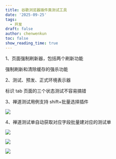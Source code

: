 ```yaml
---
title: 谷歌浏览器插件类测试工具
date: '2025-09-25'
tags:
  - 开发
draft: false
author: chenwenkun
toc: false
show_reading_time: true
---
```

1、页面强制刷新器，包括两个刷新功能

强制刷新和清除缓存的强杀功能

2、测试、预发、正式环境表示器

标识 tab 页面的三个状态测试不容易搞错

3、禅道测试用例支持 shift+批量选择插件

![](https://prod-files-secure.s3.us-west-2.amazonaws.com/c205fb54-92b2-4987-8be3-972b67d27acc/7ca8990d-2ef0-4ad6-8256-c807dbb8b3d5/image.png?X-Amz-Algorithm=AWS4-HMAC-SHA256&X-Amz-Content-Sha256=UNSIGNED-PAYLOAD&X-Amz-Credential=ASIAZI2LB466ZULITCH6%2F20250925%2Fus-west-2%2Fs3%2Faws4_request&X-Amz-Date=20250925T082012Z&X-Amz-Expires=3600&X-Amz-Security-Token=IQoJb3JpZ2luX2VjEOT%2F%2F%2F%2F%2F%2F%2F%2F%2F%2FwEaCXVzLXdlc3QtMiJHMEUCIQDu048ZReqUHomiwA6gYcCSLHvh2LkNE928DB6xJgB9FgIgf7AC9FON4EYU1djiUVom8PdBHmZjAXHOKJ2eF7VMBQ8q%2FwMIbRAAGgw2Mzc0MjMxODM4MDUiDKYnfErS1CP%2FBQhRuSrcA4mE5xStvrtIAmQxbSHI7Z7uQa6nCw7MgNDcw6JIGJffY3%2FPJpfNxhK2ZA6BUXw09Unfvk5HX3hfIuJCfWiUNtCbxae3T5CDL3dEI7bzu4c82640z%2FIQA2ZiP3%2F55aNstRY9JWT0Sr2H6rVNPKIRL%2B2x%2BUycAiY4xgy3o9YcZof4eBOuFfczgH0N0Tmj6pot0TLT6tXHR1Li84JJbzGs4LUPO6KrG2QL1b7R6oXDCyfvCUDH0ZX1b2pNO%2BObl6K%2FzHv%2F4OM9pS0MO5jgiLdozAiKVwtwA3rQ2%2FZ10lfM5nY5YUe2no5o%2B%2BRjcXoT6B5h8MV3Hrx9xaqynbaogxeQyZwkzikX3InQcekWcQLqDZ0mfbQOFP2IXgGSSIf6exq6W6ULdtxwnnhzvRk%2FxGqufexNj5JXZ8Ql4iipoH51FPGfoaf3sk1cOv6MU%2BE5piWE%2FegJAnbUdfoZM28SCjKBxceUeMygK7tB6A4lnVlpMjikjUrc%2FdER4S3SNhjslz3j2Rd%2F03voSwZHDNWC9Fct1cpQ9JENhBjbl5Hcc2Y9JUcxU0kShKQcNOi8zdt8FfEBzuWAU567wDbHdgE%2BmX9XflOkbckm0SjxrEgBaVGAY5Ns5QhGKhSLtOyjEHx6MNb00sYGOqUBiqBhegaddVD5WycLF%2BPnE%2F7Ph3lwbJ6dNfbtgNA2UCVfHOq%2BivutSHnxuFffu%2BUf4DAJBxtaA8u0uW%2BkUAmWCf%2BdJPzWoL2qexIxdpDqkLogPpCO5RnE%2BfOjGwo6mXIuAzpZ%2FgvFKE90xS6Mbp83sbE%2BgypeO33P%2BpK740EcowPYdfufmAR848ABGShG2LE1sQ%2BJ4PSThVDnb1sievUlmm8l22Eo&X-Amz-Signature=9729dc8731be60c7c723ddf5ea1a676451f581825472a2b424755c98ccf18590&X-Amz-SignedHeaders=host&x-amz-checksum-mode=ENABLED&x-id=GetObject)

4、禅道测试单自动获取对应字段批量建对应的测试单

![](https://prod-files-secure.s3.us-west-2.amazonaws.com/c205fb54-92b2-4987-8be3-972b67d27acc/1ea39b01-dd1c-4a56-bb09-4fe87447f5c7/image.png?X-Amz-Algorithm=AWS4-HMAC-SHA256&X-Amz-Content-Sha256=UNSIGNED-PAYLOAD&X-Amz-Credential=ASIAZI2LB466ZULITCH6%2F20250925%2Fus-west-2%2Fs3%2Faws4_request&X-Amz-Date=20250925T082012Z&X-Amz-Expires=3600&X-Amz-Security-Token=IQoJb3JpZ2luX2VjEOT%2F%2F%2F%2F%2F%2F%2F%2F%2F%2FwEaCXVzLXdlc3QtMiJHMEUCIQDu048ZReqUHomiwA6gYcCSLHvh2LkNE928DB6xJgB9FgIgf7AC9FON4EYU1djiUVom8PdBHmZjAXHOKJ2eF7VMBQ8q%2FwMIbRAAGgw2Mzc0MjMxODM4MDUiDKYnfErS1CP%2FBQhRuSrcA4mE5xStvrtIAmQxbSHI7Z7uQa6nCw7MgNDcw6JIGJffY3%2FPJpfNxhK2ZA6BUXw09Unfvk5HX3hfIuJCfWiUNtCbxae3T5CDL3dEI7bzu4c82640z%2FIQA2ZiP3%2F55aNstRY9JWT0Sr2H6rVNPKIRL%2B2x%2BUycAiY4xgy3o9YcZof4eBOuFfczgH0N0Tmj6pot0TLT6tXHR1Li84JJbzGs4LUPO6KrG2QL1b7R6oXDCyfvCUDH0ZX1b2pNO%2BObl6K%2FzHv%2F4OM9pS0MO5jgiLdozAiKVwtwA3rQ2%2FZ10lfM5nY5YUe2no5o%2B%2BRjcXoT6B5h8MV3Hrx9xaqynbaogxeQyZwkzikX3InQcekWcQLqDZ0mfbQOFP2IXgGSSIf6exq6W6ULdtxwnnhzvRk%2FxGqufexNj5JXZ8Ql4iipoH51FPGfoaf3sk1cOv6MU%2BE5piWE%2FegJAnbUdfoZM28SCjKBxceUeMygK7tB6A4lnVlpMjikjUrc%2FdER4S3SNhjslz3j2Rd%2F03voSwZHDNWC9Fct1cpQ9JENhBjbl5Hcc2Y9JUcxU0kShKQcNOi8zdt8FfEBzuWAU567wDbHdgE%2BmX9XflOkbckm0SjxrEgBaVGAY5Ns5QhGKhSLtOyjEHx6MNb00sYGOqUBiqBhegaddVD5WycLF%2BPnE%2F7Ph3lwbJ6dNfbtgNA2UCVfHOq%2BivutSHnxuFffu%2BUf4DAJBxtaA8u0uW%2BkUAmWCf%2BdJPzWoL2qexIxdpDqkLogPpCO5RnE%2BfOjGwo6mXIuAzpZ%2FgvFKE90xS6Mbp83sbE%2BgypeO33P%2BpK740EcowPYdfufmAR848ABGShG2LE1sQ%2BJ4PSThVDnb1sievUlmm8l22Eo&X-Amz-Signature=380c976525aff353c7b10308cb9c2db2701649f1406da616df7c59fad8540244&X-Amz-SignedHeaders=host&x-amz-checksum-mode=ENABLED&x-id=GetObject)

![](https://prod-files-secure.s3.us-west-2.amazonaws.com/c205fb54-92b2-4987-8be3-972b67d27acc/fa727f1d-546c-42aa-9508-d8d3d1275bcd/image.png?X-Amz-Algorithm=AWS4-HMAC-SHA256&X-Amz-Content-Sha256=UNSIGNED-PAYLOAD&X-Amz-Credential=ASIAZI2LB466ZULITCH6%2F20250925%2Fus-west-2%2Fs3%2Faws4_request&X-Amz-Date=20250925T082012Z&X-Amz-Expires=3600&X-Amz-Security-Token=IQoJb3JpZ2luX2VjEOT%2F%2F%2F%2F%2F%2F%2F%2F%2F%2FwEaCXVzLXdlc3QtMiJHMEUCIQDu048ZReqUHomiwA6gYcCSLHvh2LkNE928DB6xJgB9FgIgf7AC9FON4EYU1djiUVom8PdBHmZjAXHOKJ2eF7VMBQ8q%2FwMIbRAAGgw2Mzc0MjMxODM4MDUiDKYnfErS1CP%2FBQhRuSrcA4mE5xStvrtIAmQxbSHI7Z7uQa6nCw7MgNDcw6JIGJffY3%2FPJpfNxhK2ZA6BUXw09Unfvk5HX3hfIuJCfWiUNtCbxae3T5CDL3dEI7bzu4c82640z%2FIQA2ZiP3%2F55aNstRY9JWT0Sr2H6rVNPKIRL%2B2x%2BUycAiY4xgy3o9YcZof4eBOuFfczgH0N0Tmj6pot0TLT6tXHR1Li84JJbzGs4LUPO6KrG2QL1b7R6oXDCyfvCUDH0ZX1b2pNO%2BObl6K%2FzHv%2F4OM9pS0MO5jgiLdozAiKVwtwA3rQ2%2FZ10lfM5nY5YUe2no5o%2B%2BRjcXoT6B5h8MV3Hrx9xaqynbaogxeQyZwkzikX3InQcekWcQLqDZ0mfbQOFP2IXgGSSIf6exq6W6ULdtxwnnhzvRk%2FxGqufexNj5JXZ8Ql4iipoH51FPGfoaf3sk1cOv6MU%2BE5piWE%2FegJAnbUdfoZM28SCjKBxceUeMygK7tB6A4lnVlpMjikjUrc%2FdER4S3SNhjslz3j2Rd%2F03voSwZHDNWC9Fct1cpQ9JENhBjbl5Hcc2Y9JUcxU0kShKQcNOi8zdt8FfEBzuWAU567wDbHdgE%2BmX9XflOkbckm0SjxrEgBaVGAY5Ns5QhGKhSLtOyjEHx6MNb00sYGOqUBiqBhegaddVD5WycLF%2BPnE%2F7Ph3lwbJ6dNfbtgNA2UCVfHOq%2BivutSHnxuFffu%2BUf4DAJBxtaA8u0uW%2BkUAmWCf%2BdJPzWoL2qexIxdpDqkLogPpCO5RnE%2BfOjGwo6mXIuAzpZ%2FgvFKE90xS6Mbp83sbE%2BgypeO33P%2BpK740EcowPYdfufmAR848ABGShG2LE1sQ%2BJ4PSThVDnb1sievUlmm8l22Eo&X-Amz-Signature=fab97250b865de36923dce8f296a7d0f22bac49f175b2468184a3b2639681efe&X-Amz-SignedHeaders=host&x-amz-checksum-mode=ENABLED&x-id=GetObject)

![](https://prod-files-secure.s3.us-west-2.amazonaws.com/c205fb54-92b2-4987-8be3-972b67d27acc/2a374ca8-3be3-4978-8ee1-2331f1db0267/image.png?X-Amz-Algorithm=AWS4-HMAC-SHA256&X-Amz-Content-Sha256=UNSIGNED-PAYLOAD&X-Amz-Credential=ASIAZI2LB466ZULITCH6%2F20250925%2Fus-west-2%2Fs3%2Faws4_request&X-Amz-Date=20250925T082012Z&X-Amz-Expires=3600&X-Amz-Security-Token=IQoJb3JpZ2luX2VjEOT%2F%2F%2F%2F%2F%2F%2F%2F%2F%2FwEaCXVzLXdlc3QtMiJHMEUCIQDu048ZReqUHomiwA6gYcCSLHvh2LkNE928DB6xJgB9FgIgf7AC9FON4EYU1djiUVom8PdBHmZjAXHOKJ2eF7VMBQ8q%2FwMIbRAAGgw2Mzc0MjMxODM4MDUiDKYnfErS1CP%2FBQhRuSrcA4mE5xStvrtIAmQxbSHI7Z7uQa6nCw7MgNDcw6JIGJffY3%2FPJpfNxhK2ZA6BUXw09Unfvk5HX3hfIuJCfWiUNtCbxae3T5CDL3dEI7bzu4c82640z%2FIQA2ZiP3%2F55aNstRY9JWT0Sr2H6rVNPKIRL%2B2x%2BUycAiY4xgy3o9YcZof4eBOuFfczgH0N0Tmj6pot0TLT6tXHR1Li84JJbzGs4LUPO6KrG2QL1b7R6oXDCyfvCUDH0ZX1b2pNO%2BObl6K%2FzHv%2F4OM9pS0MO5jgiLdozAiKVwtwA3rQ2%2FZ10lfM5nY5YUe2no5o%2B%2BRjcXoT6B5h8MV3Hrx9xaqynbaogxeQyZwkzikX3InQcekWcQLqDZ0mfbQOFP2IXgGSSIf6exq6W6ULdtxwnnhzvRk%2FxGqufexNj5JXZ8Ql4iipoH51FPGfoaf3sk1cOv6MU%2BE5piWE%2FegJAnbUdfoZM28SCjKBxceUeMygK7tB6A4lnVlpMjikjUrc%2FdER4S3SNhjslz3j2Rd%2F03voSwZHDNWC9Fct1cpQ9JENhBjbl5Hcc2Y9JUcxU0kShKQcNOi8zdt8FfEBzuWAU567wDbHdgE%2BmX9XflOkbckm0SjxrEgBaVGAY5Ns5QhGKhSLtOyjEHx6MNb00sYGOqUBiqBhegaddVD5WycLF%2BPnE%2F7Ph3lwbJ6dNfbtgNA2UCVfHOq%2BivutSHnxuFffu%2BUf4DAJBxtaA8u0uW%2BkUAmWCf%2BdJPzWoL2qexIxdpDqkLogPpCO5RnE%2BfOjGwo6mXIuAzpZ%2FgvFKE90xS6Mbp83sbE%2BgypeO33P%2BpK740EcowPYdfufmAR848ABGShG2LE1sQ%2BJ4PSThVDnb1sievUlmm8l22Eo&X-Amz-Signature=266f98b536329e0363be4c87a50600cdefdc79c260a1165fc4c8ef1b07a9d50b&X-Amz-SignedHeaders=host&x-amz-checksum-mode=ENABLED&x-id=GetObject)
